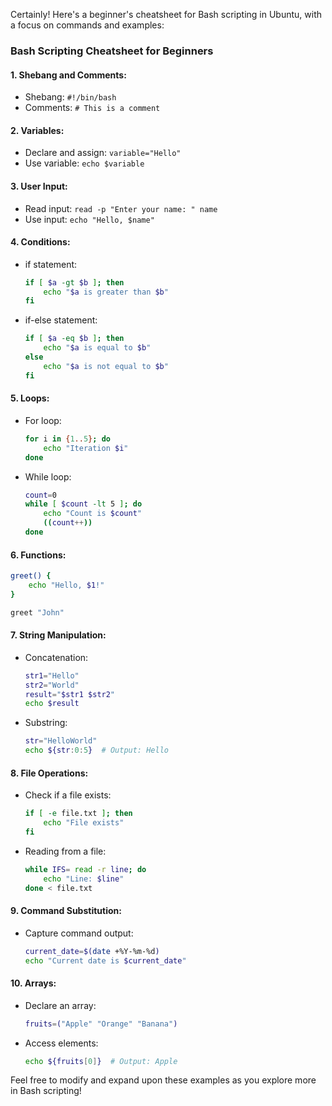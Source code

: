 Certainly! Here's a beginner's cheatsheet for Bash scripting in Ubuntu, with a focus on commands and examples:

### Bash Scripting Cheatsheet for Beginners

#### 1. **Shebang and Comments:**
   - Shebang: `#!/bin/bash`
   - Comments: `# This is a comment`

#### 2. **Variables:**
   - Declare and assign: `variable="Hello"`
   - Use variable: `echo $variable`

#### 3. **User Input:**
   - Read input: `read -p "Enter your name: " name`
   - Use input: `echo "Hello, $name"`

#### 4. **Conditions:**
   - if statement:
     ```bash
     if [ $a -gt $b ]; then
         echo "$a is greater than $b"
     fi
     ```
   - if-else statement:
     ```bash
     if [ $a -eq $b ]; then
         echo "$a is equal to $b"
     else
         echo "$a is not equal to $b"
     fi
     ```

#### 5. **Loops:**
   - For loop:
     ```bash
     for i in {1..5}; do
         echo "Iteration $i"
     done
     ```
   - While loop:
     ```bash
     count=0
     while [ $count -lt 5 ]; do
         echo "Count is $count"
         ((count++))
     done
     ```

#### 6. **Functions:**
   ```bash
   greet() {
       echo "Hello, $1!"
   }

   greet "John"
   ```

#### 7. **String Manipulation:**
   - Concatenation:
     ```bash
     str1="Hello"
     str2="World"
     result="$str1 $str2"
     echo $result
     ```
   - Substring:
     ```bash
     str="HelloWorld"
     echo ${str:0:5}  # Output: Hello
     ```

#### 8. **File Operations:**
   - Check if a file exists:
     ```bash
     if [ -e file.txt ]; then
         echo "File exists"
     fi
     ```
   - Reading from a file:
     ```bash
     while IFS= read -r line; do
         echo "Line: $line"
     done < file.txt
     ```

#### 9. **Command Substitution:**
   - Capture command output:
     ```bash
     current_date=$(date +%Y-%m-%d)
     echo "Current date is $current_date"
     ```

#### 10. **Arrays:**
   - Declare an array:
     ```bash
     fruits=("Apple" "Orange" "Banana")
     ```
   - Access elements:
     ```bash
     echo ${fruits[0]}  # Output: Apple
     ```

Feel free to modify and expand upon these examples as you explore more in Bash scripting!
